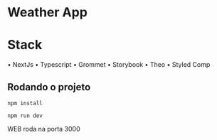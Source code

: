 # Weather App 

# Stack

• NextJs
• Typescript
• Grommet
• Storybook
• Theo
• Styled Comp

## Rodando o projeto

```shell
npm install
```


```shell
npm run dev
```


WEB roda na porta 3000

